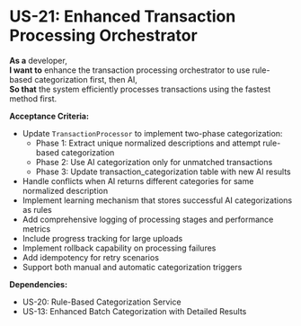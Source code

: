 # US-21: Enhanced Transaction Processing Orchestrator

**As a** developer,  
**I want to** enhance the transaction processing orchestrator to use rule-based categorization first, then AI,  
**So that** the system efficiently processes transactions using the fastest method first.

**Acceptance Criteria:**

- Update `TransactionProcessor` to implement two-phase categorization:
  - Phase 1: Extract unique normalized descriptions and attempt rule-based categorization
  - Phase 2: Use AI categorization only for unmatched transactions
  - Phase 3: Update transaction_categorization table with new AI results
- Handle conflicts when AI returns different categories for same normalized description
- Implement learning mechanism that stores successful AI categorizations as rules
- Add comprehensive logging of processing stages and performance metrics
- Include progress tracking for large uploads
- Implement rollback capability on processing failures
- Add idempotency for retry scenarios
- Support both manual and automatic categorization triggers

**Dependencies:**

- US-20: Rule-Based Categorization Service
- US-13: Enhanced Batch Categorization with Detailed Results 